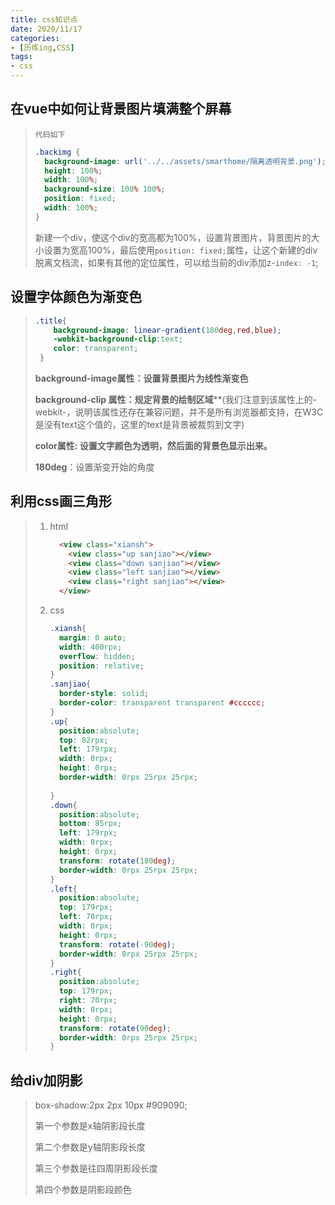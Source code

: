 ```yaml
---
title: css知识点
date: 2020/11/17
categories:
- [历练ing,CSS]
tags:
- css
---
```


## 在vue中如何让背景图片填满整个屏幕

> `代码如下`
>
> ```css
> .backimg {
>   background-image: url('../../assets/smarthome/隔离透明背景.png');
>   height: 100%;
>   width: 100%;
>   background-size: 100% 100%;
>   position: fixed;
>   width: 100%;
> }
> ```
>
> 新建一个div，使这个div的宽高都为100%，设置背景图片，背景图片的大小设置为宽高100%，最后使用`position: fixed;`属性，让这个新建的div脱离文档流，如果有其他的定位属性，可以给当前的div添加z-`index: -1`;

## 设置字体颜色为渐变色

> ```css
> .title{
>     background-image: linear-gradient(180deg,red,blue);
>     -webkit-background-clip:text;
>     color: transparent;
>  }
> ```
>
> **background-image属性：设置背景图片为线性渐变色**
>
> **background-clip 属性：规定背景的绘制区域****(我们注意到该属性上的-webkit-，说明该属性还存在兼容问题，并不是所有浏览器都支持，在W3C是没有text这个值的，这里的text是背景被裁剪到文字)
>
> **color属性: 设置文字颜色为透明，然后面的背景色显示出来。**
>
> **180deg**：设置渐变开始的角度

## 利用css画三角形



> 1. html
>
>    ```html
>      <view class="xiansh">
>        <view class="up sanjiao"></view>
>        <view class="down sanjiao"></view>
>        <view class="left sanjiao"></view>
>        <view class="right sanjiao"></view>
>      </view>
>    ```
>
> 2. css
>
>    ```css
>    .xiansh{
>      margin: 0 auto;
>      width: 400rpx;
>      overflow: hidden;
>      position: relative;
>    }
>    .sanjiao{
>      border-style: solid;
>      border-color: transparent transparent #cccccc;
>    }
>    .up{
>      position:absolute;
>      top: 82rpx;
>      left: 179rpx;
>      width: 0rpx;
>      height: 0rpx;
>      border-width: 0rpx 25rpx 25rpx;
>     
>    }
>    .down{
>      position:absolute;
>      bottom: 85rpx;
>      left: 179rpx;
>      width: 0rpx;
>      height: 0rpx;
>      transform: rotate(180deg);
>      border-width: 0rpx 25rpx 25rpx;
>    }
>    .left{
>      position:absolute;
>      top: 179rpx;
>      left: 70rpx;
>      width: 0rpx;
>      height: 0rpx;
>      transform: rotate(-90deg);
>      border-width: 0rpx 25rpx 25rpx;
>    }
>    .right{
>      position:absolute;
>      top: 179rpx;
>      right: 70rpx;
>      width: 0rpx;
>      height: 0rpx;
>      transform: rotate(90deg);
>      border-width: 0rpx 25rpx 25rpx;
>    }
>    ```

## 给div加阴影

> box-shadow:2px 2px 10px #909090;
>
> 第一个参数是x轴阴影段长度
>
> 第二个参数是y轴阴影段长度
>
> 第三个参数是往四周阴影段长度
>
> 第四个参数是阴影段颜色